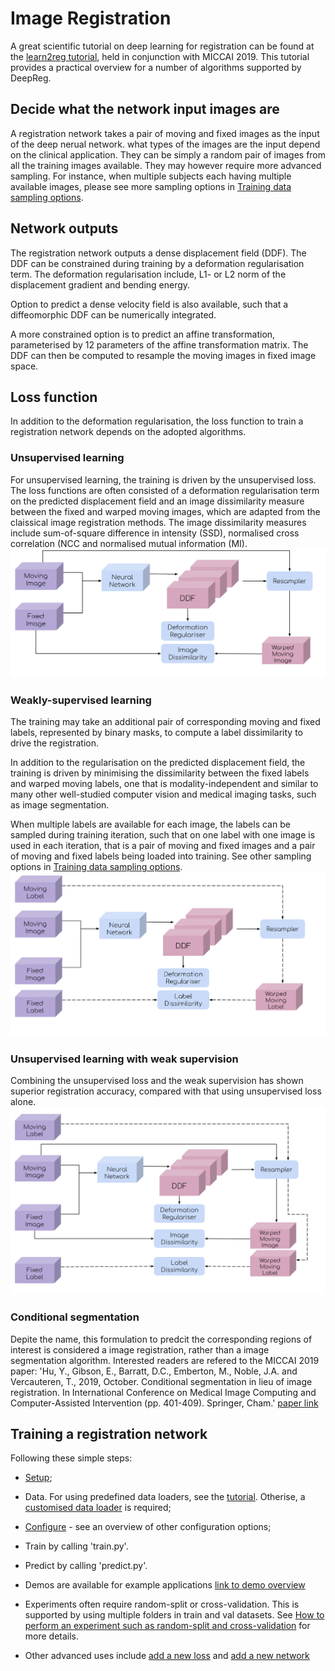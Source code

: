 # Image Registration

A great scientific tutorial on deep learning for registration can be found at the
[learn2reg tutorial](https://learn2reg.github.io/), held in conjunction with
MICCAI 2019. This tutorial provides a practical overview for a number of algorithms
supported by DeepReg.

## Decide what the network input images are

A registration network takes a pair of moving and fixed images as the input of the deep
nerual network. what types of the images are the input depend on the clinical
application. They can be simply a random pair of images from all the training images
available. They may however require more advanced sampling. For instance, when multiple
subjects each having multiple available images, please see more sampling options in
[Training data sampling options](sampling.md).

## Network outputs

The registration network outputs a dense displacement field (DDF). The DDF can be
constrained during training by a deformation regularisation term. The deformation
regularisation include, L1- or L2 norm of the displacement gradient and bending energy.

Option to predict a dense velocity field is also available, such that a diffeomorphic
DDF can be numerically integrated.

A more constrained option is to predict an affine transformation, parameterised by 12
parameters of the affine transformation matrix. The DDF can then be computed to resample
the moving images in fixed image space.

## Loss function

In addition to the deformation regularisation, the loss function to train a registration
network depends on the adopted algorithms.

### Unsupervised learning

For unsupervised learning, the training is driven by the unsupervised loss. The loss
functions are often consisted of a deformation regularisation term on the predicted
displacement field and an image dissimilarity measure between the fixed and warped
moving images, which are adapted from the claissical image registration methods. The
image dissimilarity measures include sum-of-square difference in intensity (SSD),
normalised cross correlation (NCC and normalised mutual information (MI).
<img src="./media/deepreg-tutorial-unsupervised.svg" alt="" title="unsupervised" width="600" />

### Weakly-supervised learning

The training may take an additional pair of corresponding moving and fixed labels,
represented by binary masks, to compute a label dissimilarity to drive the registration.

In addition to the regularisation on the predicted displacement field, the training is
driven by minimising the dissimilarity between the fixed labels and warped moving
labels, one that is modality-independent and similar to many other well-studied computer
vision and medical imaging tasks, such as image segmentation.

When multiple labels are available for each image, the labels can be sampled during
training iteration, such that on one label with one image is used in each iteration,
that is a pair of moving and fixed images and a pair of moving and fixed labels being
loaded into training. See other sampling options in
[Training data sampling options](sampling.md).
<img src="./media/deepreg-tutorial-weakly.svg" alt="" title="weakly" width="600" />

### Unsupervised learning with weak supervision

Combining the unsupervised loss and the weak supervision has shown superior registration
accuracy, compared with that using unsupervised loss alone.
<img src="./media/deepreg-tutorial-combined.svg" alt="" title="combined" width="600" />

### Conditional segmentation

Depite the name, this formulation to predcit the corresponding regions of interest is
considered a image registration, rather than a image segmentation algorithm. Interested
readers are refered to the MICCAI 2019 paper: 'Hu, Y., Gibson, E., Barratt, D.C.,
Emberton, M., Noble, J.A. and Vercauteren, T., 2019, October. Conditional segmentation
in lieu of image registration. In International Conference on Medical Image Computing
and Computer-Assisted Intervention (pp. 401-409). Springer, Cham.'
[paper link](https://arxiv.org/abs/1907.00438)

## Training a registration network

Following these simple steps:

- [Setup](setup.md);

- Data. For using predefined data loaders, see the [tutorial](predefined_loader.md).
  Otherise, a [customised data loader](./add_loader.md) is required;

- [Configure](./configuration.md) - see an overview of other configuration options;

- Train by calling 'train.py'.

- Predict by calling 'predict.py'.

- Demos are available for example applications [link to demo overview](demo.md)

- Experiments often require random-split or cross-validation. This is supported by using
  multiple folders in train and val datasets. See
  [How to perform an experiment such as random-split and cross-validation](/experiment.md)
  for more details.

- Other advanced uses include [add a new loss](./add_loss.md) and
  [add a new network](./add_network.md)
